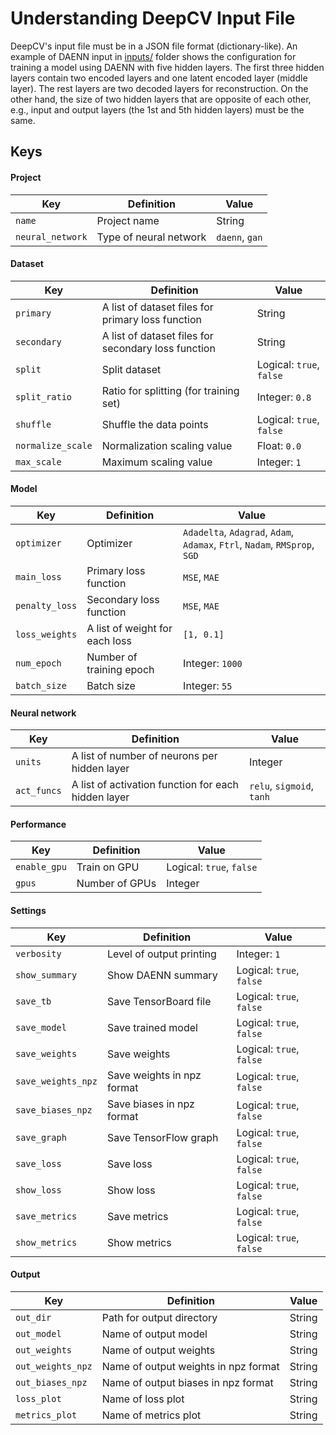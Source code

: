 # Understanding DeepCV Input File

DeepCV's input file must be in a JSON file format (dictionary-like).
An example of DAENN input in [inputs/](https://gitlab.uzh.ch/lubergroup/deepcv/-/tree/master/input) folder 
shows the configuration for training a model using DAENN with five hidden layers.
The first three hidden layers contain two encoded layers and one latent encoded layer (middle layer).
The rest layers are two decoded layers for reconstruction.
On the other hand, the size of two hidden layers that are opposite of each other,
e.g., input and output layers (the 1st and 5th hidden layers) must be the same.

## Keys

#### Project
| Key              | Definition             | Value          |
|------------------|------------------------|----------------|
| `name`           | Project name           | String         |
| `neural_network` | Type of neural network | `daenn`, `gan` |

#### Dataset
| Key               | Definition                                          | Value                    |
|-------------------|-----------------------------------------------------|--------------------------|
| `primary`         | A list of dataset files for primary loss function   | String                   |
| `secondary`       | A list of dataset files for secondary loss function | String                   |
| `split`           | Split dataset                                       | Logical: `true`, `false` |
| `split_ratio`     | Ratio for splitting (for training set)              | Integer: `0.8`           |
| `shuffle`         | Shuffle the data points                             | Logical: `true`, `false` |
| `normalize_scale` | Normalization scaling value                         | Float: `0.0`             |
| `max_scale`       | Maximum scaling value                               | Integer: `1`             |

#### Model
| Key                | Definition                     | Value                                                                      |
|--------------------|--------------------------------|----------------------------------------------------------------------------|
| `optimizer`        | Optimizer                      | `Adadelta`, `Adagrad`, `Adam`, `Adamax`, `Ftrl`, `Nadam`, `RMSprop`, `SGD` |
| `main_loss`        | Primary loss function          | `MSE`, `MAE`                                                               |
| `penalty_loss`     | Secondary loss function        | `MSE`, `MAE`                                                               |
| `loss_weights`     | A list of weight for each loss | `[1, 0.1]`                                                                 |
| `num_epoch`        | Number of training epoch       | Integer: `1000`                                                            |
| `batch_size`       | Batch size                     | Integer: `55`                                                              |

#### Neural network
| Key         | Definition                                          | Value                     |
|-------------|-----------------------------------------------------|---------------------------|
| `units`     | A list of number of neurons per hidden layer        | Integer                   |
| `act_funcs` | A list of activation function for each hidden layer | `relu`, `sigmoid`, `tanh` |

#### Performance
| Key          | Definition     | Value                    |
|--------------|----------------|--------------------------|
| `enable_gpu` | Train on GPU   | Logical: `true`, `false` |
| `gpus`       | Number of GPUs | Integer                  |

#### Settings
| Key                | Definition                 | Value                    |
|--------------------|----------------------------|--------------------------|
| `verbosity`        | Level of output printing   | Integer: `1`             |
| `show_summary`     | Show DAENN summary         | Logical: `true`, `false` |
| `save_tb`          | Save TensorBoard file      | Logical: `true`, `false` |
| `save_model`       | Save trained model         | Logical: `true`, `false` |
| `save_weights`     | Save weights               | Logical: `true`, `false` |
| `save_weights_npz` | Save weights in npz format | Logical: `true`, `false` |
| `save_biases_npz`  | Save biases in npz format  | Logical: `true`, `false` |
| `save_graph`       | Save TensorFlow graph      | Logical: `true`, `false` |
| `save_loss`        | Save loss                  | Logical: `true`, `false` |
| `show_loss`        | Show loss                  | Logical: `true`, `false` |
| `save_metrics`     | Save metrics               | Logical: `true`, `false` |
| `show_metrics`     | Show metrics               | Logical: `true`, `false` |

#### Output
| Key               | Definition                           | Value  |
|-------------------|--------------------------------------|--------|
| `out_dir`         | Path for output directory            | String |
| `out_model`       | Name of output model                 | String |
| `out_weights`     | Name of output weights               | String |
| `out_weights_npz` | Name of output weights in npz format | String |
| `out_biases_npz`  | Name of output biases in npz format  | String |
| `loss_plot`       | Name of loss plot                    | String |
| `metrics_plot`    | Name of metrics plot                 | String |
